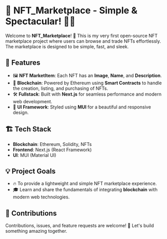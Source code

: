 # 🛒 NFT_Marketplace - Simple & Spectacular! 🎨✨

Welcome to **NFT_Marketplace**! 🚀 This is my very first open-source NFT marketplace project where users can browse and trade NFTs effortlessly. The marketplace is designed to be simple, fast, and sleek.

## 🌟 Features
- 🖼️ **NFT MarketItem**: Each NFT has an **Image**, **Name**, and **Description**.
- 🔐 **Blockchain**: Powered by Ethereum using **Smart Contracts** to handle the creation, listing, and purchasing of NFTs.
- 🛠️ **Fullstack**: Built with **Next.js** for seamless performance and modern web development.
- 🎨 **UI Framework**: Styled using **MUI** for a beautiful and responsive design.

## 🏗️ Tech Stack
- **Blockchain**: Ethereum, Solidity, NFTs
- **Frontend**: Next.js (React Framework)
- **UI**: MUI (Material UI)

## 💡 Project Goals
- 🔥 To provide a lightweight and simple NFT marketplace experience.
- 🎓 Learn and share the fundamentals of integrating **blockchain** with modern web technologies.

## 🤝 Contributions
Contributions, issues, and feature requests are welcome! 💪 Let's build something amazing together.
